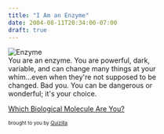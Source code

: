 ```yaml
---
title: "I Am an Enzyme"
date: 2004-08-11T20:34:00-07:00
draft: true
---
```

![Enzyme](https://web.archive.org/web/20040924085445im_/http://images.quizilla.com/S/Sc0tty/1063070533_uresEnzyme.jpg)  
You are an enzyme. You are powerful, dark,  
variable, and can change many things at your  
whim...even when they're not supposed to be  
changed. Bad you. You can be dangerous or  
wonderful; it's your choice.  

[Which Biological Molecule Are You?](https://web.archive.org/web/20040924085445/http://quizilla.com/users/Sc0tty/quizzes/Which%20Biological%20Molecule%20Are%20You%3F/)  

<font size="-3">brought to you by <a href="https://web.archive.org/web/20040924085445/http://quizilla.com/">Quizilla</a></font>

